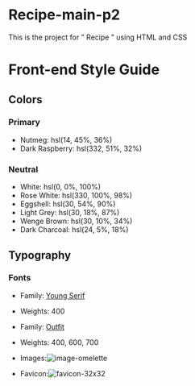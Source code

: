 # Recipe-main-p2
This is the project for " Recipe " using HTML and CSS
# Front-end Style Guide
## Colors

### Primary

- Nutmeg: hsl(14, 45%, 36%)
- Dark Raspberry: hsl(332, 51%, 32%)

### Neutral

- White: hsl(0, 0%, 100%)
- Rose White: hsl(330, 100%, 98%)
- Eggshell: hsl(30, 54%, 90%)
- Light Grey: hsl(30, 18%, 87%)
- Wenge Brown: hsl(30, 10%, 34%)
- Dark Charcoal: hsl(24, 5%, 18%)

## Typography



### Fonts


- Family: [Young Serif](https://fonts.google.com/specimen/Young+Serif)
- Weights: 400

- Family: [Outfit](https://fonts.google.com/specimen/Outfit)
- Weights: 400, 600, 700

- Images:![image-omelette](https://github.com/Nirmalkrishna03/Recipe-main-p2/assets/110448689/3bca9cfe-9082-43f7-a3fb-3cac5003d69c)
- Favicon:![favicon-32x32](https://github.com/Nirmalkrishna03/Recipe-main-p2/assets/110448689/2fff7d30-8db1-4af7-83a1-2d513026b7e2)

